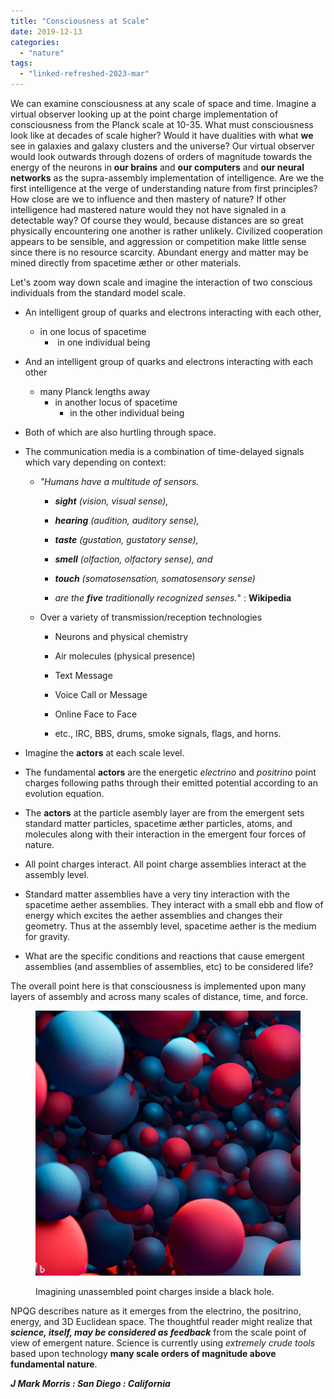 ```yaml
---
title: "Consciousness at Scale"
date: 2019-12-13
categories: 
  - "nature"
tags: 
  - "linked-refreshed-2023-mar"
---
```


We can examine consciousness at any scale of space and time. Imagine a virtual observer looking up at the point charge implementation of consciousness from the Planck scale at 10\-35. What must consciousness look like at decades of scale higher? Would it have dualities with what **we** see in galaxies and galaxy clusters and the universe? Our virtual observer would look outwards through dozens of orders of magnitude towards the energy of the neurons in **our brains** and **our computers** and **our neural networks** as the supra-assembly implementation of intelligence. Are we the first intelligence at the verge of understanding nature from first principles? How close are we to influence and then mastery of nature? If other intelligence had mastered nature would they not have signaled in a detectable way? Of course they would, because distances are so great physically encountering one another is rather unlikely. Civilized cooperation appears to be sensible, and aggression or competition make little sense since there is no resource scarcity. Abundant energy and matter may be mined directly from spacetime æther or other materials.

Let's zoom way down scale and imagine the interaction of two conscious individuals from the standard model scale.

- An intelligent group of quarks and electrons interacting with each other,
    - in one locus of spacetime
        -  in one individual being

- And an intelligent group of quarks and electrons interacting with each other
    - many Planck lengths away
        - in another locus of spacetime
            - in the other individual being

- Both of which are also hurtling through space.

- The communication media is a combination of time-delayed signals which vary depending on context:
    - _"Humans have a multitude of sensors._
        - _**sight** (vision, visual sense),_
        
        - _**hearing** (audition, auditory sense),_
        
        - _**taste** (gustation, gustatory sense),_
        
        - _**smell** (olfaction, olfactory sense), and_
        
        - _**touch** (somatosensation, somatosensory sense)_
        
        - _are the **five** traditionally recognized senses._" : **Wikipedia**
    
    - Over a variety of transmission/reception technologies
        - Neurons and physical chemistry
        
        - Air molecules (physical presence)
        
        - Text Message
        
        - Voice Call or Message
        
        - Online Face to Face
        
        - etc., IRC, BBS, drums, smoke signals, flags, and horns.

- Imagine the **actors** at each scale level.

- The fundamental **actors** are the energetic _electrino_ and _positrino_ point charges following paths through their emitted potential according to an evolution equation.

- The **actors** at the particle asembly layer are from the emergent sets standard matter particles, spacetime æther particles, atoms, and molecules along with their interaction in the emergent four forces of nature.

- All point charges interact. All point charge assemblies interact at the assembly level.

- Standard matter assemblies have a very tiny interaction with the spacetime aether assemblies. They interact with a small ebb and flow of energy which excites the aether assemblies and changes their geometry. Thus at the assembly level, spacetime aether is the medium for gravity.

- What are the specific conditions and reactions that cause emergent assemblies (and assemblies of assemblies, etc) to be considered life?

The overall point here is that consciousness is implemented upon many layers of assembly and across many scales of distance, time, and force.

<figure>

![](images/img_4874.jpeg)

<figcaption>

Imagining unassembled point charges inside a black hole.

</figcaption>

</figure>

NPQG describes nature as it emerges from the electrino, the positrino, energy, and 3D Euclidean space. The thoughtful reader might realize that **_science, itself, may be considered as feedback_** from the scale point of view of emergent nature. Science is currently using _extremely crude tools_ based upon technology **many scale orders of magnitude above fundamental nature**.

_**J Mark Morris : San Diego : California**_
